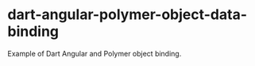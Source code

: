 dart-angular-polymer-object-data-binding
========================================

Example of Dart Angular and Polymer object binding.
